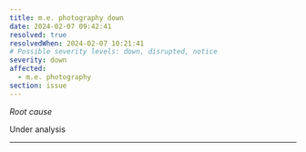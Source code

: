 ```yaml
---
title: m.e. photography down
date: 2024-02-07 09:42:41
resolved: true
resolvedWhen: 2024-02-07 10:21:41
# Possible severity levels: down, disrupted, notice
severity: down
affected:
  - m.e. photography
section: issue
---
```


*Root cause*

Under analysis

---



